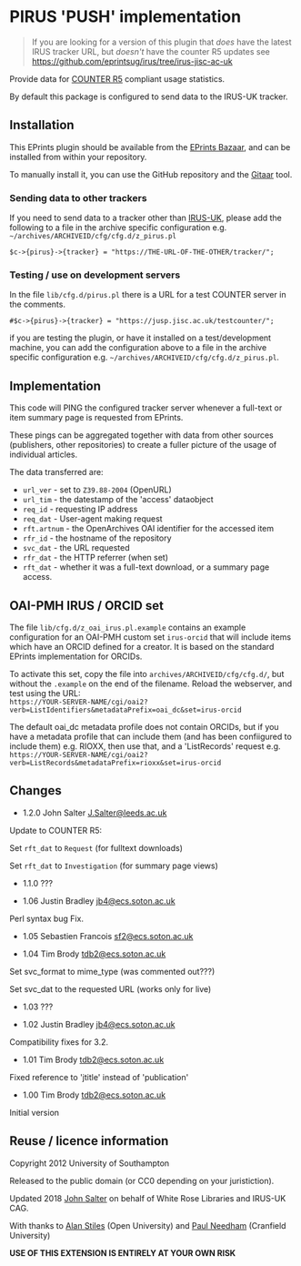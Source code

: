 # PIRUS 'PUSH' implementation

>If you are looking for a version of this plugin that *does* have the latest IRUS tracker URL, but *doesn't* have the counter R5 updates see https://github.com/eprintsug/irus/tree/irus-jisc-ac-uk

Provide data for [COUNTER R5](https://www.projectcounter.org/code-of-practice-five-sections/abstract/) compliant usage statistics.

By default this package is configured to send data to the IRUS-UK tracker.

## Installation

This EPrints plugin should be available from the [EPrints Bazaar](https://bazaar.eprints.org/), 
and can be installed from within your repository.

To manually install it, you can use the GitHub repository and the [Gitaar](https://github.com/eprintsug/gitaar) tool.

### Sending data to other trackers

If you need to send data to a tracker other than [IRUS-UK](https://www.jisc.ac.uk/irus), please add
the following to a file in the archive specific configuration e.g. `~/archives/ARCHIVEID/cfg/cfg.d/z_pirus.pl`

`$c->{pirus}->{tracker} = "https://THE-URL-OF-THE-OTHER/tracker/";`

### Testing / use on development servers

In the file `lib/cfg.d/pirus.pl` there is a URL for a test COUNTER server in the comments.

`#$c->{pirus}->{tracker} = "https://jusp.jisc.ac.uk/testcounter/";`

if you are testing the plugin, or have it installed on a test/development machine, you can add the configuration
above to a file in the archive specific configuration e.g.  `~/archives/ARCHIVEID/cfg/cfg.d/z_pirus.pl`.

## Implementation

This code will PING the configured tracker server whenever a full-text or item summary page is requested from EPrints.

These pings can be aggregated together with data from other sources
(publishers, other repositories) to create a fuller picture of the usage
of individual articles.

The data transferred are:

- `url_ver` - set to `Z39.88-2004` (OpenURL)
- `url_tim` - the datestamp of the 'access' dataobject
- `req_id` - requesting IP address
- `req_dat` - User-agent making request
- `rft.artnum` - the OpenArchives OAI identifier for the accessed item
- `rfr_id` - the hostname of the repository
- `svc_dat` - the URL requested
- `rfr_dat` - the HTTP referrer (when set)
- `rft_dat` - whether it was a full-text download, or a summary page access.

## OAI-PMH IRUS / ORCID set

The file `lib/cfg.d/z_oai_irus.pl.example` contains an example configuration for an OAI-PMH custom set `irus-orcid` 
that will include items which have an ORCID defined for a creator. It is based on the standard EPrints implementation
for ORCIDs.

To activate this set, copy the file into `archives/ARCHIVEID/cfg/cfg.d/`, but without the `.example` on the end of the filename.
Reload the webserver, and test using the URL:  
`https://YOUR-SERVER-NAME/cgi/oai2?verb=ListIdentifiers&metadataPrefix=oai_dc&set=irus-orcid`

The default oai_dc metadata profile does not contain ORCIDs, but if you have a metadata profile that can include them 
(and has been confiigured to include them) e.g. RIOXX, then use that, and a 'ListRecords' request e.g.  
`https://YOUR-SERVER-NAME/cgi/oai2?verb=ListRecords&metadataPrefix=rioxx&set=irus-orcid`


## Changes
 
* 1.2.0 John Salter <J.Salter@leeds.ac.uk>

Update to COUNTER R5:

Set `rft_dat` to `Request` (for fulltext downloads)

Set `rft_dat` to `Investigation` (for summary page views)

* 1.1.0 ???

* 1.06 Justin Bradley <jb4@ecs.soton.ac.uk>

Perl syntax bug Fix.

* 1.05 Sebastien Francois <sf2@ecs.soton.ac.uk>

* 1.04 Tim Brody <tdb2@ecs.soton.ac.uk>

Set svc_format to mime_type (was commented out???)

Set svc_dat to the requested URL (works only for live)

* 1.03 ???

* 1.02 Justin Bradley <jb4@ecs.soton.ac.uk>

Compatibility fixes for 3.2.

* 1.01 Tim Brody <tdb2@ecs.soton.ac.uk>

Fixed reference to 'jtitle' instead of 'publication'

* 1.00 Tim Brody <tdb2@ecs.soton.ac.uk>

Initial version

## Reuse / licence information

Copyright 2012 University of Southampton

Released to the public domain (or CC0 depending on your juristiction).

Updated 2018 [John Salter](https://github.com/jesusbagpuss) on behalf of White Rose Libraries and IRUS-UK CAG.

With thanks to [Alan Stiles](https://github.com/Ainmhidh) (Open University) and [Paul Needham](https://orcid.org/0000-0001-9771-3469) (Cranfield University)

__USE OF THIS EXTENSION IS ENTIRELY AT YOUR OWN RISK__
